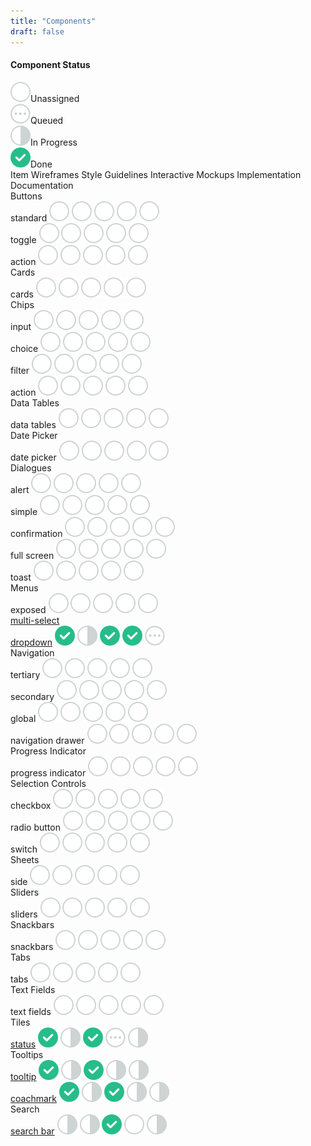```yaml
---
title: "Components"
draft: false
---
```

<h4>Component Status</h4>
<div class="component-status-table-wrapper">
  <div class="component-status-legend">
    <div class="legend-item"><img src="svgs/cs-circle.svg">Unassigned</div>
    <div class="legend-item"><img src="svgs/cs-queue.svg">Queued</div>
    <div class="legend-item"><img src="svgs/cs-progress.svg">In Progress</div>
    <div class="legend-item"><img src="svgs/cs-done.svg">Done</div>
  </div>
  <div class="component-status-table">
    <div class="component-status-row-main-header">
      <span>Item</span>
      <span>Wireframes</span>
      <span>Style Guidelines</span>
      <span>Interactive Mockups</span>
      <span>Implementation</span>
      <span>Documentation</span>
    </div>
    <div class="component-status-row-section-header">
      <span>Buttons</span>
    </div>
    <div class="component-status-row">
      <span>standard</span>
      <img src="svgs/cs-circle.svg">
      <img src="svgs/cs-circle.svg">
      <img src="svgs/cs-circle.svg">
      <img src="svgs/cs-circle.svg">
      <img src="svgs/cs-circle.svg">
    </div>
    <div class="component-status-row">
      <span>toggle</span>
      <img src="svgs/cs-circle.svg">
      <img src="svgs/cs-circle.svg">
      <img src="svgs/cs-circle.svg">
      <img src="svgs/cs-circle.svg">
      <img src="svgs/cs-circle.svg">
    </div>
    <div class="component-status-row">
      <span>action</span>
      <img src="svgs/cs-circle.svg">
      <img src="svgs/cs-circle.svg">
      <img src="svgs/cs-circle.svg">
      <img src="svgs/cs-circle.svg">
      <img src="svgs/cs-circle.svg">
    </div>
    <div class="component-status-row-section-header">
      <span>Cards</span>
    </div>
    <div class="component-status-row">
      <span>cards</span>
      <img src="svgs/cs-circle.svg">
      <img src="svgs/cs-circle.svg">
      <img src="svgs/cs-circle.svg">
      <img src="svgs/cs-circle.svg">
      <img src="svgs/cs-circle.svg">
    </div>
    <div class="component-status-row-section-header">
      <span>Chips</span>
    </div>
    <div class="component-status-row">
      <span>input</span>
      <img src="svgs/cs-circle.svg">
      <img src="svgs/cs-circle.svg">
      <img src="svgs/cs-circle.svg">
      <img src="svgs/cs-circle.svg">
      <img src="svgs/cs-circle.svg">
    </div>
    <div class="component-status-row">
      <span>choice</span>
      <img src="svgs/cs-circle.svg">
      <img src="svgs/cs-circle.svg">
      <img src="svgs/cs-circle.svg">
      <img src="svgs/cs-circle.svg">
      <img src="svgs/cs-circle.svg">
    </div>
    <div class="component-status-row">
      <span>filter</span>
      <img src="svgs/cs-circle.svg">
      <img src="svgs/cs-circle.svg">
      <img src="svgs/cs-circle.svg">
      <img src="svgs/cs-circle.svg">
      <img src="svgs/cs-circle.svg">
    </div>
    <div class="component-status-row">
      <span>action</span>
      <img src="svgs/cs-circle.svg">
      <img src="svgs/cs-circle.svg">
      <img src="svgs/cs-circle.svg">
      <img src="svgs/cs-circle.svg">
      <img src="svgs/cs-circle.svg">
    </div>
    <div class="component-status-row-section-header">
      <span>Data Tables</span>
    </div>
    <div class="component-status-row">
      <span>data tables</span>
      <img src="svgs/cs-circle.svg">
      <img src="svgs/cs-circle.svg">
      <img src="svgs/cs-circle.svg">
      <img src="svgs/cs-circle.svg">
      <img src="svgs/cs-circle.svg">
    </div>
    <div class="component-status-row-section-header">
      <span>Date Picker</span>
    </div>
    <div class="component-status-row">
      <span>date picker</span>
      <img src="svgs/cs-circle.svg">
      <img src="svgs/cs-circle.svg">
      <img src="svgs/cs-circle.svg">
      <img src="svgs/cs-circle.svg">
      <img src="svgs/cs-circle.svg">
    </div>
    <div class="component-status-row-section-header">
      <span>Dialogues</span>
    </div>
    <div class="component-status-row">
      <span>alert</span>
      <img src="svgs/cs-circle.svg">
      <img src="svgs/cs-circle.svg">
      <img src="svgs/cs-circle.svg">
      <img src="svgs/cs-circle.svg">
      <img src="svgs/cs-circle.svg">
    </div>
    <div class="component-status-row">
      <span>simple</span>
      <img src="svgs/cs-circle.svg">
      <img src="svgs/cs-circle.svg">
      <img src="svgs/cs-circle.svg">
      <img src="svgs/cs-circle.svg">
      <img src="svgs/cs-circle.svg">
    </div>
    <div class="component-status-row">
      <span>confirmation</span>
      <img src="svgs/cs-circle.svg">
      <img src="svgs/cs-circle.svg">
      <img src="svgs/cs-circle.svg">
      <img src="svgs/cs-circle.svg">
      <img src="svgs/cs-circle.svg">
    </div>
    <div class="component-status-row">
      <span>full screen</span>
      <img src="svgs/cs-circle.svg">
      <img src="svgs/cs-circle.svg">
      <img src="svgs/cs-circle.svg">
      <img src="svgs/cs-circle.svg">
      <img src="svgs/cs-circle.svg">
    </div>
    <div class="component-status-row">
      <span>toast</span>
      <img src="svgs/cs-circle.svg">
      <img src="svgs/cs-circle.svg">
      <img src="svgs/cs-circle.svg">
      <img src="svgs/cs-circle.svg">
      <img src="svgs/cs-circle.svg">
    </div>
    <div class="component-status-row-section-header">
      <span>Menus</span>
    </div>
    <div class="component-status-row">
      <span>exposed</span>
      <img src="svgs/cs-circle.svg">
      <img src="svgs/cs-circle.svg">
      <img src="svgs/cs-circle.svg">
      <img src="svgs/cs-circle.svg">
      <img src="svgs/cs-circle.svg">
    </div>
    <div class="component-status-row">
      <span><a href='{{< ref "/components/menus/multi_select_dropdown.md" >}}'>multi-select</br>dropdown</a></span>
      <img src="svgs/cs-done.svg">
      <img src="svgs/cs-progress.svg">
      <img src="svgs/cs-done.svg">
      <img src="svgs/cs-done.svg">
      <img src="svgs/cs-queue.svg">
    </div>
      <div class="component-status-row-section-header">
      <span>Navigation</span>
    </div>
    <div class="component-status-row">
      <span>tertiary</span>
      <img src="svgs/cs-circle.svg">
      <img src="svgs/cs-circle.svg">
      <img src="svgs/cs-circle.svg">
      <img src="svgs/cs-circle.svg">
      <img src="svgs/cs-circle.svg">
    </div>
    <div class="component-status-row">
      <span>secondary</span>
      <img src="svgs/cs-circle.svg">
      <img src="svgs/cs-circle.svg">
      <img src="svgs/cs-circle.svg">
      <img src="svgs/cs-circle.svg">
      <img src="svgs/cs-circle.svg">
    </div>
    <div class="component-status-row">
      <span>global</span>
      <img src="svgs/cs-circle.svg">
      <img src="svgs/cs-circle.svg">
      <img src="svgs/cs-circle.svg">
      <img src="svgs/cs-circle.svg">
      <img src="svgs/cs-circle.svg">
    </div>
    <div class="component-status-row">
      <span>navigation drawer</span>
      <img src="svgs/cs-circle.svg">
      <img src="svgs/cs-circle.svg">
      <img src="svgs/cs-circle.svg">
      <img src="svgs/cs-circle.svg">
      <img src="svgs/cs-circle.svg">
    </div>
    <div class="component-status-row-section-header">
      <span>Progress Indicator</span>
    </div>
    <div class="component-status-row">
      <span>progress indicator</span>
      <img src="svgs/cs-circle.svg">
      <img src="svgs/cs-circle.svg">
      <img src="svgs/cs-circle.svg">
      <img src="svgs/cs-circle.svg">
      <img src="svgs/cs-circle.svg">
    </div>
    <div class="component-status-row-section-header">
      <span>Selection Controls</span>
    </div>
    <div class="component-status-row">
      <span>checkbox</span>
      <img src="svgs/cs-circle.svg">
      <img src="svgs/cs-circle.svg">
      <img src="svgs/cs-circle.svg">
      <img src="svgs/cs-circle.svg">
      <img src="svgs/cs-circle.svg">
    </div>
    <div class="component-status-row">
      <span>radio button</span>
      <img src="svgs/cs-circle.svg">
      <img src="svgs/cs-circle.svg">
      <img src="svgs/cs-circle.svg">
      <img src="svgs/cs-circle.svg">
      <img src="svgs/cs-circle.svg">
    </div>
    <div class="component-status-row">
      <span>switch</span>
      <img src="svgs/cs-circle.svg">
      <img src="svgs/cs-circle.svg">
      <img src="svgs/cs-circle.svg">
      <img src="svgs/cs-circle.svg">
      <img src="svgs/cs-circle.svg">
    </div>
    <div class="component-status-row-section-header">
      <span>Sheets</span>
    </div>
    <div class="component-status-row">
      <span>side</span>
      <img src="svgs/cs-circle.svg">
      <img src="svgs/cs-circle.svg">
      <img src="svgs/cs-circle.svg">
      <img src="svgs/cs-circle.svg">
      <img src="svgs/cs-circle.svg">
    </div>
    <div class="component-status-row-section-header">
      <span>Sliders</span>
    </div>
    <div class="component-status-row">
      <span>sliders</span>
      <img src="svgs/cs-circle.svg">
      <img src="svgs/cs-circle.svg">
      <img src="svgs/cs-circle.svg">
      <img src="svgs/cs-circle.svg">
      <img src="svgs/cs-circle.svg">
    </div>
    <div class="component-status-row-section-header">
      <span>Snackbars</span>
    </div>
    <div class="component-status-row">
      <span>snackbars</span>
      <img src="svgs/cs-circle.svg">
      <img src="svgs/cs-circle.svg">
      <img src="svgs/cs-circle.svg">
      <img src="svgs/cs-circle.svg">
      <img src="svgs/cs-circle.svg">
    </div>
    <div class="component-status-row-section-header">
      <span>Tabs</span>
    </div>
    <div class="component-status-row">
      <span>tabs</span>
      <img src="svgs/cs-circle.svg">
      <img src="svgs/cs-circle.svg">
      <img src="svgs/cs-circle.svg">
      <img src="svgs/cs-circle.svg">
      <img src="svgs/cs-circle.svg">
    </div>
    <div class="component-status-row-section-header">
      <span>Text Fields</span>
    </div>
    <div class="component-status-row">
      <span>text fields</span>
      <img src="svgs/cs-circle.svg">
      <img src="svgs/cs-circle.svg">
      <img src="svgs/cs-circle.svg">
      <img src="svgs/cs-circle.svg">
      <img src="svgs/cs-circle.svg">
    </div>
    <div class="component-status-row-section-header">
      <span>Tiles</span>
    </div>
    <div class="component-status-row">
      <span><a href='{{< ref "/components/tiles.md" >}}'>status</a></span>
      <img src="svgs/cs-done.svg">
      <img src="svgs/cs-progress.svg">
      <img src="svgs/cs-done.svg">
      <img src="svgs/cs-queue.svg">
      <img src="svgs/cs-progress.svg">
    </div>
    <div class="component-status-row-section-header">
      <span>Tooltips</span>
    </div>
    <div class="component-status-row">
      <span><a href='{{< ref "/components/tooltip_coachmark.md" >}}'>tooltip</a></span>
      <img src="svgs/cs-done.svg">
      <img src="svgs/cs-progress.svg">
      <img src="svgs/cs-done.svg">
      <img src="svgs/cs-progress.svg">
      <img src="svgs/cs-progress.svg">
    </div>
    <div class="component-status-row">
      <span><a href='{{< ref "/components/tooltip_coachmark.md" >}}'>coachmark</a></span>
      <img src="svgs/cs-done.svg">
      <img src="svgs/cs-progress.svg">
      <img src="svgs/cs-done.svg">
      <img src="svgs/cs-progress.svg">
      <img src="svgs/cs-progress.svg">
    </div>
    <div class="component-status-row-section-header">
      <span>Search</span>
    </div>
    <div class="component-status-row">
      <span><a href='{{< ref "/components/search_bar.md" >}}'>search bar</a></span>
      <img src="svgs/cs-progress.svg">
      <img src="svgs/cs-progress.svg">
      <img src="svgs/cs-done.svg">
      <img src="svgs/cs-circle.svg">
      <img src="svgs/cs-progress.svg">
    </div>
  </div>
</div>